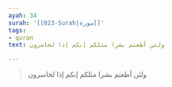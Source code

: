 ```yaml
---
ayah: 34
surah: '[[023-Surah|سورة]]'
tags:
- quran
text: ولئن أطعتم بشرا مثلكم إنكم إذا لخاسرون

---
```

> ولئن أطعتم بشرا مثلكم إنكم إذا لخاسرون
